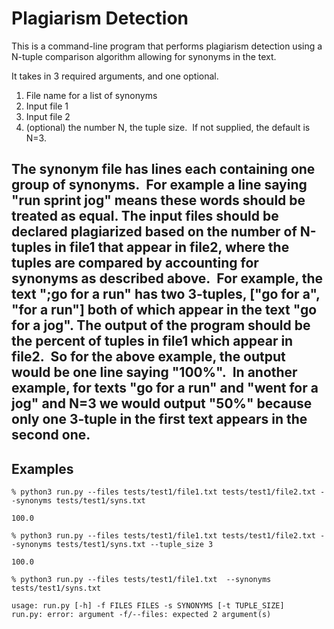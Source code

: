 # Plagiarism Detection

This is a command-line program that performs plagiarism detection using a N-tuple comparison algorithm allowing for synonyms in the text.

It takes in 3 required arguments, and one optional.

1. File name for a list of synonyms
2. Input file 1
3. Input file 2
4. (optional) the number N, the tuple size.  If not supplied, the default is N=3.

The synonym file has lines each containing one group of synonyms.  For example a line saying "run
sprint jog" means these words should be treated as equal.
The input files should be declared plagiarized based on the number of N-tuples in file1 that appear in
file2, where the tuples are compared by accounting for synonyms as described above.  For example,
the text ";go for a run" has two 3-tuples, ["go for a", "for a run"] both of which appear in the text "go for
a jog".
The output of the program should be the percent of tuples in file1 which appear in file2.  So for the
above example, the output would be one line saying "100%".  In another example, for texts "go for a
run" and "went for a jog" and N=3 we would output "50%" because only one 3-tuple in the first text
appears in the second one.
----
## Examples
```
% python3 run.py --files tests/test1/file1.txt tests/test1/file2.txt --synonyms tests/test1/syns.txt

100.0
```
```
% python3 run.py --files tests/test1/file1.txt tests/test1/file2.txt --synonyms tests/test1/syns.txt --tuple_size 3

100.0
```

```
% python3 run.py --files tests/test1/file1.txt  --synonyms tests/test1/syns.txt

usage: run.py [-h] -f FILES FILES -s SYNONYMS [-t TUPLE_SIZE]
run.py: error: argument -f/--files: expected 2 argument(s)

```
